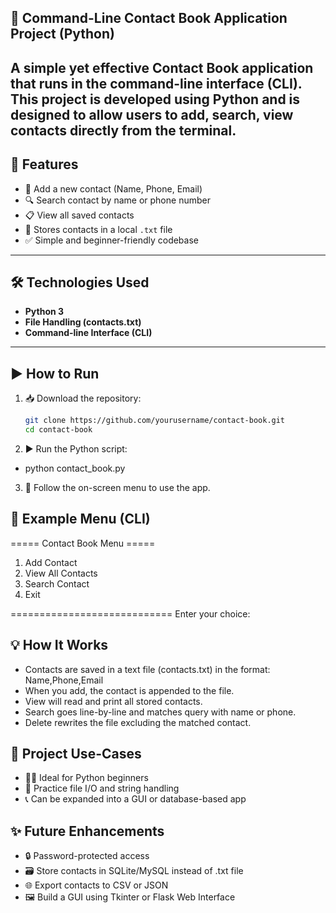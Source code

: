 ## 📇 Command-Line Contact Book Application Project (Python)

A simple yet effective **Contact Book** application that runs in the command-line interface (CLI). This project is developed using **Python** and is designed to allow users to add, search, view contacts directly from the terminal.
---
## 🚀 Features

- 📝 Add a new contact (Name, Phone, Email)
- 🔍 Search contact by name or phone number
- 📋 View all saved contacts
- 💾 Stores contacts in a local `.txt` file
- ✅ Simple and beginner-friendly codebase
---
## 🛠️ Technologies Used

- **Python 3**
- **File Handling (contacts.txt)**
- **Command-line Interface (CLI)**
---

## ▶️ How to Run

1. 📥 Download the repository:
   ```bash
   git clone https://github.com/yourusername/contact-book.git
   cd contact-book
2. ▶️ Run the Python script:
- python contact_book.py
3. 📲 Follow the on-screen menu to use the app.

## 📸 Example Menu (CLI)

===== Contact Book Menu =====
1. Add Contact
2. View All Contacts
3. Search Contact
4. Exit

============================
Enter your choice:

## 💡 How It Works
- Contacts are saved in a text file (contacts.txt) in the format:
  Name,Phone,Email
- When you add, the contact is appended to the file.
- View will read and print all stored contacts.
- Search goes line-by-line and matches query with name or phone.
- Delete rewrites the file excluding the matched contact.

## 🎯 Project Use-Cases
- 🧑‍🎓 Ideal for Python beginners
- 📁 Practice file I/O and string handling
- 📞 Can be expanded into a GUI or database-based app

## ✨ Future Enhancements
- 🔒 Password-protected access
- 🗃️ Store contacts in SQLite/MySQL instead of .txt file
- 🌐 Export contacts to CSV or JSON
- 🖼️ Build a GUI using Tkinter or Flask Web Interface
